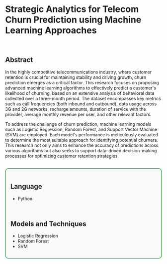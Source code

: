 # **Strategic Analytics for Telecom Churn Prediction using Machine Learning Approaches**
<br />

## Abstract
In the highly competitive telecommunications industry, where customer retention is crucial for maintaining stability and driving growth, churn prediction emerges as a critical factor. This research focuses on proposing advanced machine learning algorithms to effectively predict a customer's likelihood of churning, based on an extensive analysis of behavioral data collected over a three-month period. The dataset encompasses key metrics such as call frequencies (both inbound and outbound), data usage across 3G and 2G networks, recharge amounts, duration of service with the provider, average monthly revenue per user, and other relevant factors.

To address the challenge of churn prediction, machine learning models such as Logistic Regression, Random Forest, and Support Vector Machine (SVM) are employed. Each model's performance is meticulously evaluated to determine the most suitable approach for identifying potential churners. This research not only aims to enhance the accuracy of predictions across various algorithms but also seeks to support data-driven decision-making processes for optimizing customer retention strategies

<br />

<div style="border: 2px solid #4CAF50; border-radius: 10px; padding: 15px; background-color: #f9f9f9;">

## **Language**
* Python

<br />

## **Models and Techniques**
* Logistic Regression
* Random Forest
* SVM

</div>
